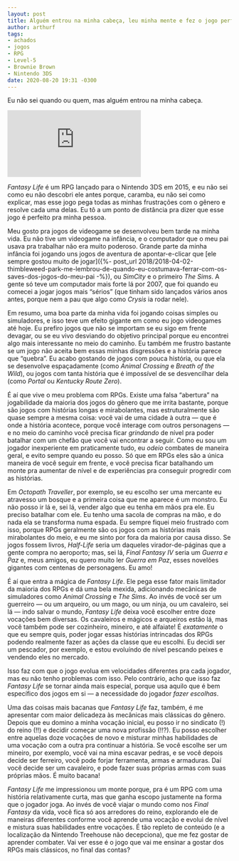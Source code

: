 ```yaml
---
layout: post
title: Alguém entrou na minha cabeça, leu minha mente e fez o jogo perfeito pra mim
author: arthurf
tags:
- achados
- jogos
- RPG
- Level-5
- Brownie Brown
- Nintendo 3DS
date: 2020-08-20 19:31 -0300
---
```

Eu não sei quando ou quem, mas alguém entrou na minha cabeça.

<iframe class="full-width" src="https://www.youtube.com/embed/xQVf_ID-Pjo" frameborder="0" allow="accelerometer; autoplay; encrypted-media; gyroscope; picture-in-picture" allowfullscreen></iframe>

*Fantasy Life* é um RPG lançado para o Nintendo 3DS em 2015, e eu não sei como eu não descobri ele antes porque, caramba, eu não sei como explicar, mas esse jogo pega todas as minhas frustrações com o gênero e resolve cada uma delas. Eu tô a um ponto de distância pra dizer que esse jogo é perfeito pra minha pessoa.

Meu gosto pra jogos de videogame se desenvolveu bem tarde na minha vida. Eu não tive um videogame na infância, e o computador que o meu pai usava pra trabalhar não era muito poderoso. Grande parte da minha infância foi jogando uns jogos de aventura de apontar-e-clicar que [ele sempre gostou muito de jogar]({%- post_url 2018/2018-04-02-thimbleweed-park-me-lembrou-de-quando-eu-costumava-ferrar-com-os-saves-dos-jogos-do-meu-pai -%}), ou *SimCity* e o primeiro *The Sims*. A gente só teve um computador mais forte lá por 2007, que foi quando eu comecei a jogar jogos mais “sérios” (que tinham sido lançados vários anos antes, porque nem a pau que algo como *Crysis* ia rodar nele).

Em resumo, uma boa parte da minha vida foi jogando coisas simples ou simuladores, e isso teve um efeito gigante em como eu jogo videogames até hoje. Eu prefiro jogos que não se importam se eu sigo em frente devagar, ou se eu vivo desviando do objetivo principal porque eu encontrei algo mais interessante no meio do caminho. Eu também me frustro bastante se um jogo não aceita bem essas minhas disgressões e a história parece que “quebra”. Eu acabo gostando de jogos com pouca história, ou que ela se desenvolve espaçadamente (como *Animal Crossing* e *Breath of the Wild*), ou jogos com tanta história que é impossível de se desvencilhar dela (como *Portal* ou *Kentucky Route Zero*).

É aí que vive o meu problema com RPGs. Existe uma falsa “abertura” na jogabilidade da maioria dos jogos do gênero que me irrita bastante, porque são jogos com histórias longas e mirabolantes, mas estruturalmente são quase sempre a mesma coisa: você vai de uma cidade à outra — que é onde a história acontece, porque você interage com outros personagens — e no meio do caminho você precisa ficar *grindando* de nível pra poder batalhar com um chefão que você vai encontrar a seguir. Como eu sou um jogador inexperiente em praticamente tudo, eu *odeio* combates de maneira geral, e evito sempre quando eu posso. Só que em RPGs eles são a única maneira de você seguir em frente, e você precisa ficar batalhando um monte pra aumentar de nível e de experiências pra conseguir progredir com as histórias.

Em *Octopath Traveller*, por exemplo, se eu escolho ser uma mercante eu atravesso um bosque e a primeira coisa que me aparece é um monstro. Eu não posso ir lá e, sei lá, vender algo que eu tenha em mãos pra ele. Eu preciso batalhar com ele. Eu tenho uma sacola de compras na mão, e do nada ela se transforma numa espada. Eu sempre fiquei meio frustrado com isso, porque RPGs geralmente são os jogos com as histórias mais mirabolantes do meio, e eu me sinto por fora da maioria por causa disso. Se jogos fossem livros, *Half-Life* seria um daqueles virador-de-páginas que a gente compra no aeroporto; mas, sei lá, *Final Fantasy IV* seria um *Guerra e Paz* e, meus amigos, eu quero muito ler *Guerra em Paz*, esses novelões gigantes com centenas de personagens. Eu amo!

É aí que entra a mágica de *Fantasy Life*. Ele pega esse fator mais limitador da maioria dos RPGs e dá uma bela mexida, adicionando mecânicas de simuladores como *Animal Crossing* e *The Sims*. Ao invés de você ser um guerreiro — ou um arqueiro, ou um mago, ou um ninja, ou um cavaleiro, sei lá — indo salvar o mundo, *Fantasy Life* deixa você escolher entre doze vocações bem diversas. Os cavaleiros e mágicos e arqueiros estão lá, mas você também pode ser cozinheiro, mineiro, e até alfaiate! É *exatamente* o que eu sempre quis, poder jogar essas histórias intrincadas dos RPGs podendo realmente fazer as ações da classe que eu escolhi. Eu decidi ser um pescador, por exemplo, e estou evoluíndo de nível pescando peixes e vendendo eles no mercado.

Isso faz com que o jogo evolua em velocidades diferentes pra cada jogador, mas eu não tenho problemas com isso. Pelo contrário, acho que isso faz *Fantasy Life* se tornar ainda mais especial, porque usa aquilo que é bem específico dos jogos em si — a necessidade do jogador *fazer escolhas*.

Uma das coisas mais bacanas que *Fantasy Life* faz, também, é me apresentar com maior delicadeza às mecânicas mais clássicas do gênero. Depois que eu domino a minha vocação inicial, eu posso ir no sindicato (!) do reino (!!) e decidir começar uma nova profissão (!!?). Eu posso escolher entre aquelas doze vocações de novo e misturar minhas habilidades de uma vocação com a outra pra continuar a história. Se você escolhe ser um mineiro, por exemplo, você vai na mina escavar pedras, e se você depois decide ser ferreiro, você pode forjar ferramenta, armas e armaduras. Daí você decide ser um cavaleiro, e pode fazer suas próprias armas com suas próprias mãos. É muito bacana!

*Fantasy Life* me impressionou um monte porque, pra é um RPG com uma história relativamente curta, mas que ganha escopo justamente na forma que o jogador joga. Ao invés de você viajar o mundo como nos *Final Fantasy* da vida, você fica só aos arredores do reino, explorando ele de maneiras diferentes conforme você aprende uma vocação e evolui de nível e mistura suas habilidades entre vocações. É tão repleto de conteúdo (e a localização da Nintendo Treehouse não decepciona), que me fez gostar de aprender combater. Vai ver esse é o jogo que vai me ensinar a gostar dos RPGs mais clássicos, no final das contas?
